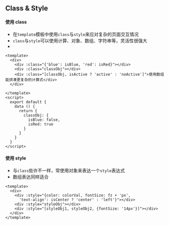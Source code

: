 ## Class & Style
 
#### 使用 class

* 在`template`模板中使用`class`与`style`来应对复杂的页面交互情况
* `class`与`style`可以使用计算、对象、数组、字符串等，灵活性很强大
* 

```vue
<template>
  <div>
    <div :class="{'blue': isBlue, 'red': isRed}"></div>
    <div :class="classObj"></div>
    <div :class="[classObj, isActive ? 'active' : 'noActive']">使用数组能拼凑更复杂的计算式</div>
  </div>

</template>
<script>
  export default {
    data () {
      return {
        classObj: {
          isBlue: false,
          isRed: true
        }
      }
    }
  }
</script>
```

#### 使用 style

* 与`class`些许不一样，常使用对象来表达一个`style`表达式
* 数组表达同样适合

```vue
<template>
  <div>
    <div :style="{color: colorVal, fontSize: fz + 'px', 
      'text-align': isCenter ? 'center' : 'left'}"></div>
    <div :style="styleObj"></div>  
    <div :style="[styleObj1, styleObj2, {fontSize: '14px'}]"></div>
  </div>
</template>
```
